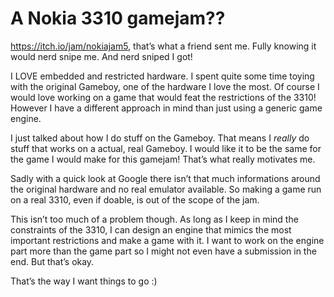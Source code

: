 # A Nokia 3310 gamejam??

https://itch.io/jam/nokiajam5, that’s what a friend sent me. Fully knowing it
would nerd snipe me. And nerd sniped I got!

I LOVE embedded and restricted hardware. I spent quite some time toying with
the original Gameboy, one of the hardware I love the most. Of course I would
love working on a game that would feat the restrictions of the 3310! However
I have a different approach in mind than just using a generic game engine.

I just talked about how I do stuff on the Gameboy. That means I *really* do
stuff that works on a actual, real Gameboy. I would like it to be the same
for the game I would make for this gamejam! That’s what really motivates me.

Sadly with a quick look at Google there isn’t that much informations around
the original hardware and no real emulator available. So making a game run
on a real 3310, even if doable, is out of the scope of the jam.

This isn’t too much of a problem though. As long as I keep in mind the
constraints of the 3310, I can design an engine that mimics the most 
important restrictions and make a game with it. I want to work on the
engine part more than the game part so I might not even have a submission
in the end. But that’s okay.

That’s the way I want things to go :)
